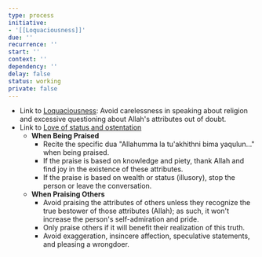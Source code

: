 ```yaml
---
type: process
initiative:
- '[[Loquaciousness]]'
due: ''
recurrence: ''
start: ''
context: ''
dependency: ''
delay: false
status: working
private: false
---
```


* Link to [Loquaciousness](docs/sidebar1/Initiatives/bad%20traits/Loquaciousness.md): Avoid carelessness in speaking about religion and excessive questioning about Allah's attributes out of doubt.
* Link to [Love of status and ostentation](docs/sidebar1/Initiatives/bad%20traits/Love%20of%20status%20and%20ostentation.md)
	* **When Being Praised**
		* Recite the specific dua "Allahumma la tu'akhithni bima yaqulun…" when being praised.
		* If the praise is based on knowledge and piety, thank Allah and find joy in the existence of these attributes.
		* If the praise is based on wealth or status (illusory), stop the person or leave the conversation.
	* **When Praising Others**
		* Avoid praising the attributes of others unless they recognize the true bestower of those attributes (Allah); as such, it won't increase the person's self-admiration and pride.
		* Only praise others if it will benefit their realization of this truth.
		* Avoid exaggeration, insincere affection, speculative statements, and pleasing a wrongdoer.
